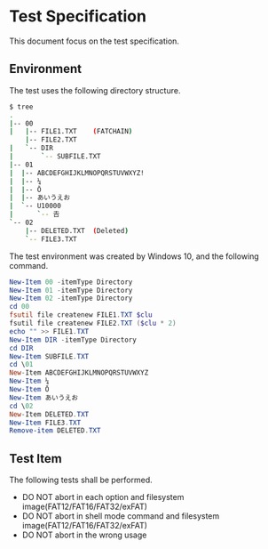 # Test Specification

This document focus on the test specification.

## Environment

The test uses the following directory structure.

```bash
$ tree
.
|-- 00
|   |-- FILE1.TXT    (FATCHAIN)
    |-- FILE2.TXT
|   `-- DIR
|       `-- SUBFILE.TXT
|-- 01
|  |-- ABCDEFGHIJKLMNOPQRSTUVWXYZ!
|  |-- ¼
|  |-- Ō
|  |-- あいうえお
|  `-- U10000
|      `-- 𠮷
`-- 02
    |-- DELETED.TXT  (Deleted)
    `-- FILE3.TXT
```

The test environment was created by Windows 10, and the following command.

```powershell
New-Item 00 -itemType Directory
New-Item 01 -itemType Directory
New-Item 02 -itemType Directory
cd 00
fsutil file createnew FILE1.TXT $clu
fsutil file createnew FILE2.TXT ($clu * 2)
echo "" >> FILE1.TXT
New-Item DIR -itemType Directory
cd DIR
New-Item SUBFILE.TXT
cd \01
New-Item ABCDEFGHIJKLMNOPQRSTUVWXYZ
New-Item ¼
New-Item Ō
New-Item あいうえお
cd \02
New-Item DELETED.TXT
New-Item FILE3.TXT
Remove-item DELETED.TXT
```

## Test Item

The following tests shall be performed.

- DO NOT abort in each option and filesystem image(FAT12/FAT16/FAT32/exFAT)
- DO NOT abort in shell mode command and filesystem image(FAT12/FAT16/FAT32/exFAT)
- DO NOT abort in the wrong usage

